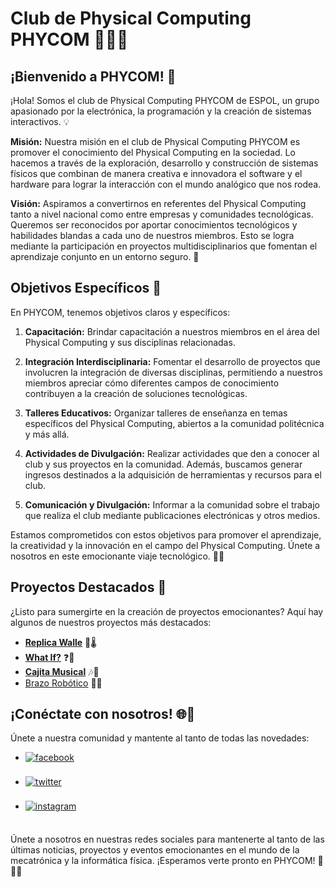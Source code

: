 # Club de Physical Computing PHYCOM 👨‍💻🤖

## ¡Bienvenido a PHYCOM! 🚀

¡Hola! Somos el club de Physical Computing PHYCOM de ESPOL, un grupo apasionado por la electrónica, la programación y la creación de sistemas interactivos. 💡

**Misión:** Nuestra misión en el club de Physical Computing PHYCOM es promover el conocimiento del Physical Computing en la sociedad. Lo hacemos a través de la exploración, desarrollo y construcción de sistemas físicos que combinan de manera creativa e innovadora el software y el hardware para lograr la interacción con el mundo analógico que nos rodea.

**Visión:** Aspiramos a convertirnos en referentes del Physical Computing tanto a nivel nacional como entre empresas y comunidades tecnológicas. Queremos ser reconocidos por aportar conocimientos tecnológicos y habilidades blandas a cada uno de nuestros miembros. Esto se logra mediante la participación en proyectos multidisciplinarios que fomentan el aprendizaje conjunto en un entorno seguro. 🔮

## Objetivos Específicos 🎯

En PHYCOM, tenemos objetivos claros y específicos:

1. **Capacitación:** Brindar capacitación a nuestros miembros en el área del Physical Computing y sus disciplinas relacionadas.

2. **Integración Interdisciplinaria:** Fomentar el desarrollo de proyectos que involucren la integración de diversas disciplinas, permitiendo a nuestros miembros apreciar cómo diferentes campos de conocimiento contribuyen a la creación de soluciones tecnológicas.

3. **Talleres Educativos:** Organizar talleres de enseñanza en temas específicos del Physical Computing, abiertos a la comunidad politécnica y más allá.

4. **Actividades de Divulgación:** Realizar actividades que den a conocer al club y sus proyectos en la comunidad. Además, buscamos generar ingresos destinados a la adquisición de herramientas y recursos para el club.

5. **Comunicación y Divulgación:** Informar a la comunidad sobre el trabajo que realiza el club mediante publicaciones electrónicas y otros medios.

Estamos comprometidos con estos objetivos para promover el aprendizaje, la creatividad y la innovación en el campo del Physical Computing. Únete a nosotros en este emocionante viaje tecnológico. 🤖💡

## Proyectos Destacados 🚀

¿Listo para sumergirte en la creación de proyectos emocionantes? Aquí hay algunos de nuestros proyectos más destacados:

- [**Replica Walle**](https://github.com/PhycomEspol/Replica_Wall-e) 🌿🌡️
- [**What If?**](https://github.com/PhycomEspol/What-If) ❓️🤔
- [**Cajita Musical**](https://github.com/PhycomEspol/Cajita-Musical) 🎶🎹
- [Brazo Robótico](https://github.com/PHYCOM-ESPOL/brazo-robotico) 🦾🤖

## ¡Conéctate con nosotros! 🌐🤝

Únete a nuestra comunidad y mantente al tanto de todas las novedades:

<div align='left'>

<ul>

<li>
<a href="https://www.facebook.com/phycomespol" target="_blank">
<img src="https://img.shields.io/badge/Facebook-%23FF5733.svg?color=1877F2&style=for-the-badge&logo=facebook&logoColor=white" alt=facebook style="margin-bottom: 5px;"/>
</a>
</li>

<br>

<li>
<a href="https://twitter.com/PHYCOM_ESPOL" target="_blank">
<img src="https://img.shields.io/badge/Twitter-%231DA1F2.svg?color=1DA1F2&style=for-the-badge&logo=twitter&logoColor=white" alt=twitter style="margin-bottom: 5px;"/>
</a>
</li>

<br>

<li>
<a href="https://www.instagram.com/phycom.espol/" target="_blank">
<img src="https://img.shields.io/badge/Instagram-%23E4405F.svg?color=E4405F&style=for-the-badge&logo=instagram&logoColor=white" alt=instagram style="margin-bottom: 5px;"/>
</a>
</li>

<br>

</ul>
</div>

Únete a nosotros en nuestras redes sociales para mantenerte al tanto de las últimas noticias, proyectos y eventos emocionantes en el mundo de la mecatrónica y la informática física. ¡Esperamos verte pronto en PHYCOM! 🤝🤖🔌
